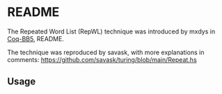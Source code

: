 # README

The Repeated Word List (RepWL) technique was introduced by mxdys in [Coq-BB5](<https://github.com/ccz181078/Coq-BB5>), README.

The technique was reproduced by savask, with more explanations in comments: https://github.com/savask/turing/blob/main/Repeat.hs

## Usage

